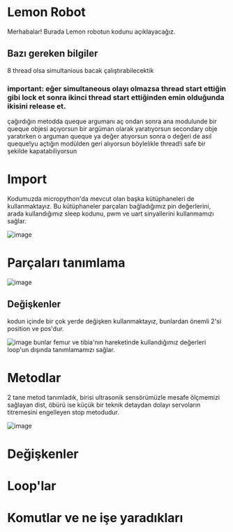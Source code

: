 # Lemon Robot

Merhabalar! Burada Lemon robotun kodunu açıklayacağız.
## Bazı gereken bilgiler
8 thread olsa simultanious bacak çalıştırabilecektik
### important: eğer simultaneous olayı olmazsa thread start ettiğin gibi lock et sonra ikinci thread start ettiğinden emin olduğunda ikisini release et. 
çağırdığın metodda queque argumanı aç ondan sonra ana modulunde bir queque objesi açıyorsun bir argüman olarak yaratıyorsun secondary obje yaratırken o arguman queque ya değer atıyorsun sonra o değeri de asıl queque!yu açtığın modülden geri alıyorsun böylelikle thread!i safe bir şekilde kapatabiliyorsun
# Import
Kodumuzda micropython'da mevcut olan başka kütüphaneleri de kullanmaktayız. Bu kütüphaneler parçaları bağladığımız pin değerlerini, arada kullandığımız sleep kodunu, pwm ve uart sinyallerini kullanmamızı sağlar.

![image](https://user-images.githubusercontent.com/63399574/168583907-c8968cf0-1d5c-4f9e-a673-e1d1f8e01f90.png)

# Parçaları tanımlama
![image](https://user-images.githubusercontent.com/63399574/168582937-970195a6-95b1-4179-b61b-a7cc64d397f1.png)

## Değişkenler
kodun içinde bir çok yerde değişken kullanmaktayız, bunlardan önemli 2'si position ve pos'dur.

![image](https://user-images.githubusercontent.com/63399574/168583217-9bc4b848-a462-43c8-8375-75b5fbf20a6b.png)
bunlar femur ve tibia'nın hareketinde kullandığımız değerleri loop'un dışında tanımlamamızı sağlar.

# Metodlar
2 tane metod tanımladık, birisi ultrasonik sensörümüzle mesafe ölçmemizi sağlayan dist, öbürü ise küçük bir teknik detaydan dolayı servoların titremesini engelleyen stop metodudur.

![image](https://user-images.githubusercontent.com/63399574/168583556-341ae35c-86e5-40fa-a6b5-6336cdc6f90b.png)


# Değişkenler

# Loop'lar

# Komutlar ve ne işe yaradıkları
